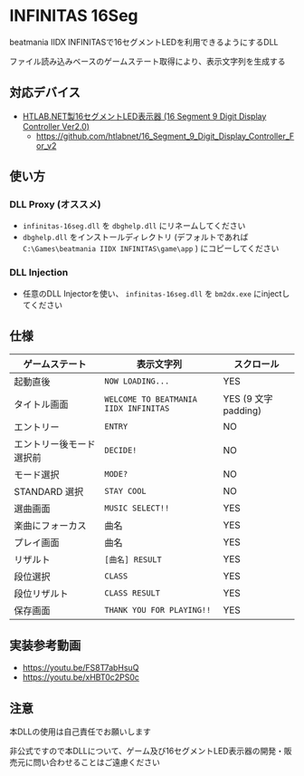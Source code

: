 # INFINITAS 16Seg

beatmania IIDX INFINITASで16セグメントLEDを利用できるようにするDLL

ファイル読み込みベースのゲームステート取得により、表示文字列を生成する

## 対応デバイス

- [HTLAB.NET製16セグメントLED表示器 (16 Segment 9 Digit Display Controller Ver2.0)](https://htlab.net/products/16-segment-9-digit-display-controller-2/)
    - https://github.com/htlabnet/16_Segment_9_Digit_Display_Controller_For_v2

## 使い方

### DLL Proxy (オススメ)

- `infinitas-16seg.dll` を `dbghelp.dll` にリネームしてください
- `dbghelp.dll` をインストールディレクトリ (デフォルトであれば `C:\Games\beatmania IIDX INFINITAS\game\app` ) にコピーしてください

### DLL Injection

- 任意のDLL Injectorを使い、 `infinitas-16seg.dll` を `bm2dx.exe` にinjectしてください

## 仕様

| ゲームステート           | 表示文字列                            | スクロール           |
| ------------------------ | ------------------------------------- | -------------------- |
| 起動直後                 | `NOW LOADING...`                      | YES                  |
| タイトル画面             | `WELCOME TO BEATMANIA IIDX INFINITAS` | YES (9 文字 padding) |
| エントリー               | `ENTRY`                               | NO                   |
| エントリー後モード選択前 | `DECIDE!`                             | NO                   |
| モード選択               | `MODE?`                               | NO                   |
| STANDARD 選択            | `STAY COOL`                           | NO                   |
| 選曲画面                 | `MUSIC SELECT!!`                      | YES                  |
| 楽曲にフォーカス         | 曲名                                  | YES                  |
| プレイ画面               | 曲名                                  | YES                  |
| リザルト                 | `[曲名] RESULT`                       | YES                  |
| 段位選択                 | `CLASS`                               | YES                  |
| 段位リザルト             | `CLASS RESULT`                        | YES                  |
| 保存画面                 | `THANK YOU FOR PLAYING!!`             | YES                  |

## 実装参考動画
- https://youtu.be/FS8T7abHsuQ
- https://youtu.be/xHBT0c2PS0c

## 注意

本DLLの使用は自己責任でお願いします

非公式ですので本DLLについて、ゲーム及び16セグメントLED表示器の開発・販売元に問い合わせることはご遠慮ください
